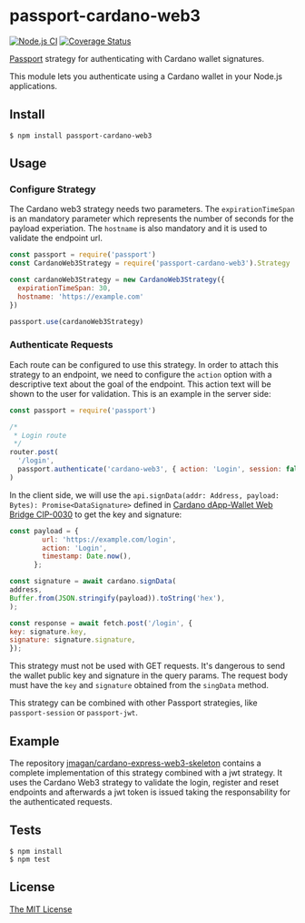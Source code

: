 # passport-cardano-web3

[![Node.js CI](https://github.com/jmagan/passport-cardano-web3/actions/workflows/node.js.yml/badge.svg)](https://github.com/jmagan/passport-cardano-web3/actions/workflows/node.js.yml)
[![Coverage Status](https://coveralls.io/repos/github/jmagan/passport-cardano-web3/badge.svg?branch=main)](https://coveralls.io/github/jmagan/passport-cardano-web3?branch=main)

[Passport](http://passportjs.org/) strategy for authenticating with Cardano wallet signatures.

This module lets you authenticate using a Cardano wallet in your Node.js applications. 
## Install

    $ npm install passport-cardano-web3

## Usage

### Configure Strategy

The Cardano web3 strategy needs two parameters. The ```expirationTimeSpan``` is an mandatory parameter which represents the number of seconds for the payload experiation. The ```hostname``` is also mandatory and it is used to validate the endpoint url.

```javascript
const passport = require('passport')
const CardanoWeb3Strategy = require('passport-cardano-web3').Strategy

const cardanoWeb3Strategy = new CardanoWeb3Strategy({
  expirationTimeSpan: 30,
  hostname: 'https://example.com'
})

passport.use(cardanoWeb3Strategy)
```
### Authenticate Requests

Each route can be configured to use this strategy. In order to attach this strategy to an endpoint, we need to configure the ```action``` option with a descriptive text about the goal of the endpoint. This action text will be shown to the user for validation. This is an example in the server side:

```javascript
const passport = require('passport')

/*
 * Login route
 */
router.post(
  '/login',
  passport.authenticate('cardano-web3', { action: 'Login', session: false })
)
```
In the client side, we will use the ```api.signData(addr: Address, payload: Bytes): Promise<DataSignature>``` defined in [Cardano dApp-Wallet Web Bridge CIP-0030](/CIP-0030/README.md) to get the key and signature:

```javascript
const payload = {
        url: 'https://example.com/login',
        action: 'Login',
        timestamp: Date.now(),
      };

const signature = await cardano.signData(
address,
Buffer.from(JSON.stringify(payload)).toString('hex'),
);

const response = await fetch.post('/login', {
key: signature.key,
signature: signature.signature,
}); 
```
This strategy must not be used with GET requests. It's dangerous to send the wallet public key and signature in the query params. The request body must have the ```key``` and ```signature``` obtained from the ```singData``` method.

This strategy can be combined with other Passport strategies, like ``passport-session`` or ```passport-jwt```.

## Example

The repository [jmagan/cardano-express-web3-skeleton](https://github.com/jmagan/cardano-express-web3-skeleton) contains a complete implementation of this strategy combined with a jwt strategy. It uses the Cardano Web3 strategy to validate the login, register and reset endpoints and afterwards a jwt token is issued taking the responsability for the authenticated requests.
## Tests

    $ npm install
    $ npm test

## License

[The MIT License](http://opensource.org/licenses/MIT)
